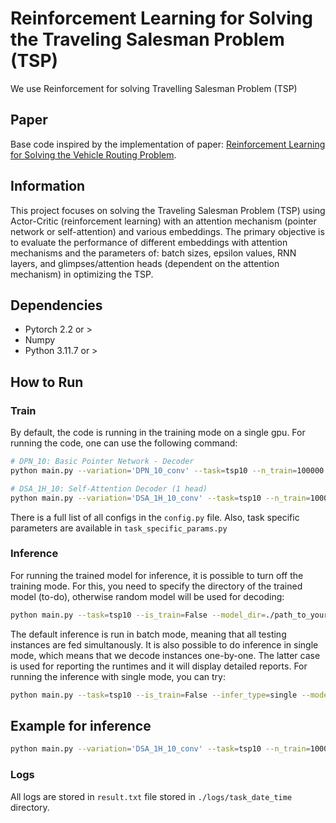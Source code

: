 
# Reinforcement Learning for Solving the Traveling Salesman Problem (TSP)

We use Reinforcement for solving Travelling Salesman Problem (TSP)

## Paper
Base code inspired by the implementation of paper: [Reinforcement Learning for Solving the Vehicle Routing Problem](https://arxiv.org/abs/1802.04240v2). 

## Information

This project focuses on solving the Traveling Salesman Problem (TSP) using Actor-Critic (reinforcement learning) with an attention mechanism (pointer network or self-attention) and various embeddings. The primary objective is to evaluate the performance of different embeddings with attention mechanisms and the parameters of: batch sizes, epsilon values, RNN layers, and glimpses/attention heads (dependent on the attention mechanism) in optimizing the TSP.

## Dependencies

* Pytorch 2.2 or > 
* Numpy
* Python 3.11.7 or >

## How to Run
### Train
By default, the code is running in the training mode on a single gpu. For running the code, one can use the following command:

```bash
# DPN_10: Basic Pointer Network - Decoder
python main.py --variation='DPN_10_conv' --task=tsp10 --n_train=100000 --decoder=pointer --emb_type=conv 

# DSA_1H_10: Self-Attention Decoder (1 head)
python main.py --variation='DSA_1H_10_conv' --task=tsp10 --n_train=100000 --decoder=self --emb_type=conv  --num_heads=1
```

There is a full list of all configs in the ``config.py`` file. Also, task specific parameters are available in ``task_specific_params.py``

### Inference
For running the trained model for inference, it is possible to turn off the training mode. For this, you need to specify the directory of the trained model (to-do), otherwise random model will be used for decoding:
```bash
python main.py --task=tsp10 --is_train=False --model_dir=./path_to_your_saved_checkpoint
```
The default inference is run in batch mode, meaning that all testing instances are fed simultanously. It is also possible to do inference in single mode, which means that we decode instances one-by-one. The latter case is used for reporting the runtimes and it will display detailed reports. For running the inference with single mode, you can try:
```bash
python main.py --task=tsp10 --is_train=False --infer_type=single --model_dir=./path_to_your_saved_checkpoint
```
## Example for inference
```bash
python main.py --variation='DSA_1H_10_conv' --task=tsp10 --n_train=100000 --decoder=self --emb_type=conv  --num_heads=1 --is_train=False --infer_type=batch --model_dir=./logs/DSA_1H_10_conv/model/agent_complete.pth 
```
### Logs
All logs are stored in ``result.txt`` file stored in ``./logs/task_date_time`` directory.

<!---
* Modify Reinforcement Learning - see options. (More efficient, see different reward functions, aim to lower time)
* Modify Neural Network Parameters
* Improve solution quality from Amazon dataset (compare to previous results from other papers) ---!>

